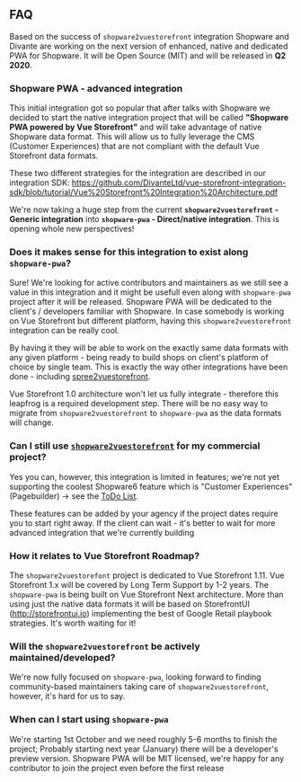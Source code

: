 ## FAQ

Based on the success of `shopware2vuestorefront` integration Shopware and Divante are working on the next version of enhanced, native and dedicated PWA for Shopware. It will be Open Source (MIT) and will be released in **Q2 2020**.

### Shopware PWA - advanced integration

This initial integration got so popular that after talks with Shopware we decided to start the native integration project that will be called **"Shopware PWA powered by Vue Storefront"** and will take advantage of native Shopware data format. This will allow us to fully leverage the CMS (Customer Experiences) that are not compliant with the default Vue Storefront data formats.

These two different strategies for the integration are described in our integration SDK:  https://github.com/DivanteLtd/vue-storefront-integration-sdk/blob/tutorial/Vue%20Storefront%20Integration%20Architecture.pdf

We're now taking a huge step from the current **`shopware2vuestorefront` - Generic integration** into **`shopware-pwa` - Direct/native integration**. This is opening whole new perspectives!

### Does it makes sense for this integration to exist along `shopware-pwa`?

Sure! We're looking for active contributors and maintainers as we still see a value in this integration and it might be usefull even along with `shopware-pwa` project after it will be released. Shopware PWA will be dedicated to the client's / developers familiar with Shopware. In case somebody is working on Vue Storefront but different platform, having this `shopware2vuestorefront` integration can be really cool. 

By having it they will be able to work on the exactly same data formats with any given platform - being ready to build shops on client's platform of choice by single team. This is exactly the way other integrations have been done - including [spree2vuestorefront](https://github.com/spark-solutions/spree2vuestorefront).

Vue Storefront 1.0 architecture won't let us fully integrate - therefore this leapfrog is a required development step. There will be no easy way to migrate from `shopware2vuestorefront` to `shopware-pwa` as the data formats will change.

### Can I still use [`shopware2vuestorefront`](https://github.com/DivanteLtd/shopware2vuestorefront) for my commercial project?

Yes you can, however, this integration is limited in features; we're not yet supporting the coolest Shopware6 feature which is "Customer Experiences" (Pagebuilder) -> see the [ToDo List](https://github.com/DivanteLtd/shopware2vuestorefront#what-makes-it-unique).

These features can be added by your agency if the project dates require you to start right away. If the client can wait - it's better to wait for more advanced integration that we're currently building

### How it relates to Vue Storefront Roadmap?

The `shopware2vuestorefont` project is dedicated to Vue Storefront 1.11. Vue Storefront 1.x will be covered by Long Term Support by 1-2 years. The  `shopware-pwa` is being built on Vue Storefront Next architecture. More than using just the native data formats it will be based on StorefrontUI (http://storefrontui.io) implementing the best of Google Retail playbook strategies. It's worth waiting for it!

### Will the `shopware2vuestorefront` be actively maintained/developed?
We're now fully focused on `shopware-pwa`, looking forward to finding community-based maintainers taking care of `shopware2vuestorefront`, however, it's hard for us to say.

### When can I start using `shopware-pwa`
We're starting 1st October and we need roughly 5-6 months to finish the project; Probably starting next year (January) there will be a developer's preview version. Shopware PWA will be MIT licensed, we're happy for any contributor to join the project even before the first release 

